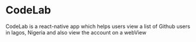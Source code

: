 # CodeLab
CodeLab is a react-native app which helps users view a list of Github users in lagos, Nigeria and also view the account on a webView
